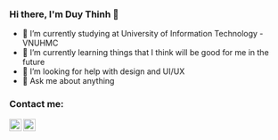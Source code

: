 ### Hi there, I'm Duy Thinh 👋

- 🔭 I’m currently studying at University of Information Technology - VNUHMC
- 🌱 I’m currently learning things that I think will be good for me in the future
- 🤔 I’m looking for help with design and UI/UX
- 💬 Ask me about anything
### Contact me:

[<img align="left" alt="Duy Thịnh | Facebook" width="22px" src="https://cdn.jsdelivr.net/npm/simple-icons@v3/icons/facebook.svg" />][facebook]
[<img align="left" alt="Duy Thịnh | Instagram" width="22px" src="https://cdn.jsdelivr.net/npm/simple-icons@v3/icons/instagram.svg" />][instagram]

[facebook]: https://www.facebook.com/dduythinhhh/
[instagram]: https://www.instagram.com/duythinh_zezn/
